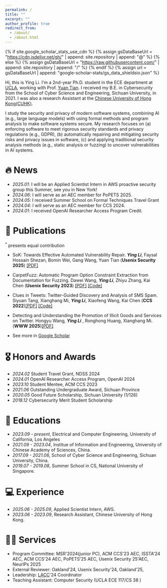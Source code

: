 ```yaml
---
permalink: /
title: ""
excerpt: ""
author_profile: true
redirect_from: 
  - /about/
  - /about.html
---
```


{% if site.google_scholar_stats_use_cdn %}
{% assign gsDataBaseUrl = "https://cdn.jsdelivr.net/gh/" | append: site.repository | append: "@" %}
{% else %}
{% assign gsDataBaseUrl = "https://raw.githubusercontent.com/" | append: site.repository | append: "/" %}
{% endif %}
{% assign url = gsDataBaseUrl | append: "google-scholar-stats/gs_data_shieldsio.json" %}

<span class='anchor' id='about-me'></span>

Hi, this is Ying Li. I'm a 2nd-year Ph.D. student in the ECE department at [UCLA](https://www.ee.ucla.edu/), working with Prof. [Yuan Tian](https://www.ytian.info/). I received my B.E. in Cybersecurity from the School of Cyber Science and Engineering, Sichuan University, in 2021. I was also a research Assistant at the [Chinese University of Hong Kong(CUHK)](https://www.cuhk.edu.hk/). 


I study the security and privacy of modern software systems, combining AI (e.g., large language models) with using formal methods and program analysis to make software systems secure. My research focuses on (a) enforcing software to meet rigorous security standards and privacy regulations (e.g., GDPR), (b) automatically repairing and mitigating security risks and privacy issues in software, (c) and applying traditional security analysis methods (e.g., static analysis or fuzzing) to uncover vulnerabilities in AI systems. 



# 🔥 News
- *2025.01*: I will be an Applied Scientist Intern in AWS proactive security group this Summer, see you in New York!
- *2024.06*: I will serve as an AEC member for PoPETS 2025.
- *2024.05*: I received Summer School on Formal Techniques Travel Grant
- *2024.04*: I will serve as an AEC member for CCS 2024.
- *2024.01*: I received OpenAI Researcher Access Program Credit.
<!--- *2023.09*: 🎉🎉 I started my PhD at UCLA ECE.-->

# 📝 Publications 
<sup>*</sup> presents equal contribution
- SoK: Towards Effective Automated Vulnerability Repair. ***Ying Li***, Faysal Hossain Shezan, Bomin Wei, Gang Wang, Yuan Tian (**Usenix Security 2025**) [[PDF]](https://www.usenix.org/system/files/conference/usenixsecurity25/sec25cycle1-prepub-684-li-ying.pdf)

-  CarpetFuzz: Automatic Program Option Constraint Extraction from Documentation for Fuzzing. Dawei Wang, ***Ying Li***, Zhiyu Zhang, Kai Chen (**Usenix Security 2023**) [[PDF]](https://www.usenix.org/conference/usenixsecurity23/presentation/wang-dawei) [[Code]](https://github.com/waugustus/CarpetFuzz)
  
-  Clues in Tweets: Twitter-Guided Discovery and Analysis of SMS Spam. Siyuan Tang, Xianghang Mi,  ***Ying Li***, Xiaofeng Wang, Kai Chen (**CCS 2022**)[[PDF]](https://dl.acm.org/doi/abs/10.1145/3548606.3559351) [[Code]](https://sites.google.com/view/twitterspamsms)

- Detecting and Understanding the Promotion of Illicit Goods and Services on Twitter. Hongyu Wang<sup>*</sup>, <b><i>Ying Li</i></b> <sup>*</sup>, Ronghong Huang, Xianghang Mi. (**WWW 2025**)[[PDF]](https://dl.acm.org/doi/abs/10.1145/3696410.3714550)

- See more in [Google Scholar](https://scholar.google.com/citations?user=rJO3CPUAAAAJ)

# 🎖 Honors and Awards
- *2024.02* Student Travel Grant, NDSS 2024
- *2024.01* OpenAI Researcher Access Program, OpenAI 2024
- *2023.10* Student Mentee, ACM CCS 2023
- *2021.06* Outstanding Undergraduate Award, Sichuan Province
- *2020.05* Good Future Scholarship, Sichuan University (1/126)
- *2018.12* Cybersecurity Merit Student Scholarship

# 📖 Educations
- *2023.09 - present*, Electrical and Computer Engineering, University of California, Los Angeles
- *2021.09 - 2023.04*, Institue of Information and Engineering, University of Chinese Academy of Sciences, China.
- *2017.09 - 2021.06*, School of Cyber Science and Engineering, Sichuan University, China.
- *2019.07 - 2019.08*, Summer School in CS, National University of Singapore.


# 💻 Experience
- *2025.06 - 2025.09*, Applied Scientist Intern, AWS.
- *2023.06 - 2023.09*, Research Assistant, Chinese University of Hong Kong.

# 🏃‍♀️ Services
- Program Committee: MSR'2024(junior PC), ACM CCS'23 AEC, ISSTA'24 AEC, ACM CCS'24 AEC, PoPETS'25 AEC, Usenix Security 25'AEC, NeurIPs 2025
- External Reviewer: Oakland'24, Usenix Security'24, Oakland'25, 
- Leadership: [LACC](https://sites.google.com/site/computingcircle/2024-summer)'24 Coordinator
- Teaching Assistant: Computer Security (UCLA ECE 117/CS 38 )

